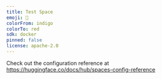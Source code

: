 ```yaml
---
title: Test Space
emoji: 🚀
colorFrom: indigo
colorTo: red
sdk: docker
pinned: false
license: apache-2.0
---
```


Check out the configuration reference at https://huggingface.co/docs/hub/spaces-config-reference
